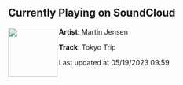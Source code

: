 ## Currently Playing on SoundCloud

[<img align="left" width="100" src="https://i1.sndcdn.com/artworks-ZVIO5ywFeQuj-0-t500x500.jpg">](https://soundcloud.com/djmartinjensen/tokyo-trip)

**Artist**: Martin Jensen 

**Track**: Tokyo Trip

Last updated at 05/19/2023 09:59
